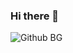 ### Hi there 👋
<img src="https://user-images.githubusercontent.com/3369400/133268513-5bfe2f93-4402-42c9-a403-81c9e86934b6.jpeg" alt="Github BG">
<!--
**sbhmrj/sbhmrj** is a ✨ _special_ ✨ repository because its `README.md` (this file) appears on your GitHub profile.

Here are some ideas to get you started:

- 🔭 I’m currently working on ...
- 🌱 I’m currently learning ...
- 👯 I’m looking to collaborate on ...
- 🤔 I’m looking for help with ...
- 💬 Ask me about ...
- 📫 How to reach me: ...
- 😄 Pronouns: ...
- ⚡ Fun fact: ...
-->


[![@sbhmrj's Holopin board](https://holopin.me/sbhmrj)](https://holopin.io/@sbhmrj)

<p>&nbsp;<img align="fill" src="https://github-readme-stats.vercel.app/api?username=sbhmrj&show_icons=true&locale=en" alt="Subham Raj" /></p>
